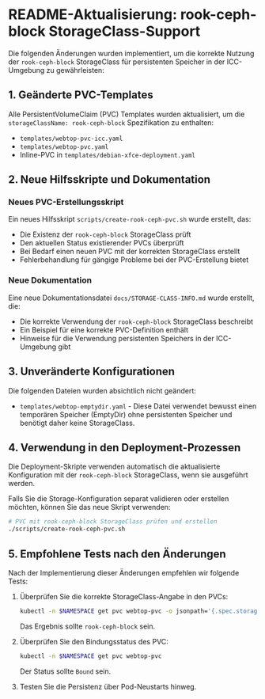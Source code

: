 # README-Aktualisierung: rook-ceph-block StorageClass-Support

Die folgenden Änderungen wurden implementiert, um die korrekte Nutzung der `rook-ceph-block` StorageClass für persistenten Speicher in der ICC-Umgebung zu gewährleisten:

## 1. Geänderte PVC-Templates

Alle PersistentVolumeClaim (PVC) Templates wurden aktualisiert, um die `storageClassName: rook-ceph-block` Spezifikation zu enthalten:

- `templates/webtop-pvc-icc.yaml`
- `templates/webtop-pvc.yaml`
- Inline-PVC in `templates/debian-xfce-deployment.yaml`

## 2. Neue Hilfsskripte und Dokumentation

### Neues PVC-Erstellungsskript

Ein neues Hilfsskript `scripts/create-rook-ceph-pvc.sh` wurde erstellt, das:
- Die Existenz der `rook-ceph-block` StorageClass prüft
- Den aktuellen Status existierender PVCs überprüft
- Bei Bedarf einen neuen PVC mit der korrekten StorageClass erstellt
- Fehlerbehandlung für gängige Probleme bei der PVC-Erstellung bietet

### Neue Dokumentation

Eine neue Dokumentationsdatei `docs/STORAGE-CLASS-INFO.md` wurde erstellt, die:
- Die korrekte Verwendung der `rook-ceph-block` StorageClass beschreibt
- Ein Beispiel für eine korrekte PVC-Definition enthält
- Hinweise für die Verwendung persistenten Speichers in der ICC-Umgebung gibt

## 3. Unveränderte Konfigurationen

Die folgenden Dateien wurden absichtlich nicht geändert:

- `templates/webtop-emptydir.yaml` - Diese Datei verwendet bewusst einen temporären Speicher (EmptyDir) ohne persistenten Speicher und benötigt daher keine StorageClass.

## 4. Verwendung in den Deployment-Prozessen

Die Deployment-Skripte verwenden automatisch die aktualisierte Konfiguration mit der `rook-ceph-block` StorageClass, wenn sie ausgeführt werden.

Falls Sie die Storage-Konfiguration separat validieren oder erstellen möchten, können Sie das neue Skript verwenden:

```bash
# PVC mit rook-ceph-block StorageClass prüfen und erstellen
./scripts/create-rook-ceph-pvc.sh
```

## 5. Empfohlene Tests nach den Änderungen

Nach der Implementierung dieser Änderungen empfehlen wir folgende Tests:

1. Überprüfen Sie die korrekte StorageClass-Angabe in den PVCs:
   ```bash
   kubectl -n $NAMESPACE get pvc webtop-pvc -o jsonpath='{.spec.storageClassName}'
   ```
   Das Ergebnis sollte `rook-ceph-block` sein.

2. Überprüfen Sie den Bindungsstatus des PVC:
   ```bash
   kubectl -n $NAMESPACE get pvc webtop-pvc
   ```
   Der Status sollte `Bound` sein.

3. Testen Sie die Persistenz über Pod-Neustarts hinweg.